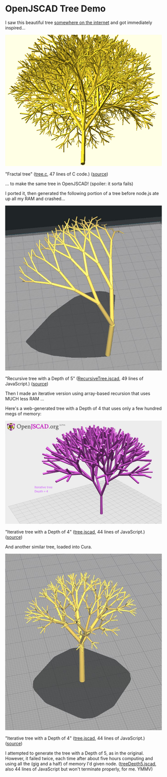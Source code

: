 # OpenJSCAD Tree Demo #

I saw this beautiful tree [somewhere on the internet](http://smcameron.github.io/opencscad/ "I love programming my CAD now...") and got immediately inspired...

!["Fractal tree"](images/fractaltree.png)

"Fractal tree" ([tree.c](https://github.com/smcameron/opencscad/blob/master/tree.c "tree.c"), 47 lines of C code.) ([source](https://github.com/smcameron/opencscad "source"))

... to make the same tree in OpenJSCAD! (spoiler: it sorta fails)

I ported it, then generated the following portion of a tree before node.js ate up all my RAM and crashed...

!["Recursive tree attempt"](images/RecursiveTree.jscad.JPG)

"Recursive tree with a Depth of 5" ([RecursiveTree.jscad](RecursiveTree.jscad "RecursiveTree.jscad"), 49 lines of JavaScript.) ([source](stl/RecursiveTree.stl "poor broken bastard"))

Then I made an iterative version using array-based recursion that uses MUCH less RAM ... 

Here's a web-generated tree with a Depth of 4 that uses only a few hundred megs of memory:

!["Iterative tree with a Depth of 4"](images/tree-web.JPG)

"Iterative tree with a Depth of 4" ([tree.jscad](tree.jscad "tree.jscad"), 44 lines of JavaScript.) ([source](stl/tree-web.stl "grab the STL"))

And another similar tree, loaded into Cura.

!["Iterative tree with a Depth of 4"](images/tree.jscad.JPG)

"Iterative tree with a Depth of 4" ([tree.jscad](tree.jscad "tree.jscad"), 44 lines of JavaScript.) ([source](stl/tree.jscad.stl "grab the STL"))

I attempted to generate the tree with a Depth of 5, as in the original. However, it failed twice, each time after about five hours computing and using all the (gig and a half) of memory I'd given node. 
([treeDepth5.jscad](treeDepth5.jscad "treeDepth5.jscad"), also 44 lines of JavaScript but won't terminate properly, for me. YMMV)

